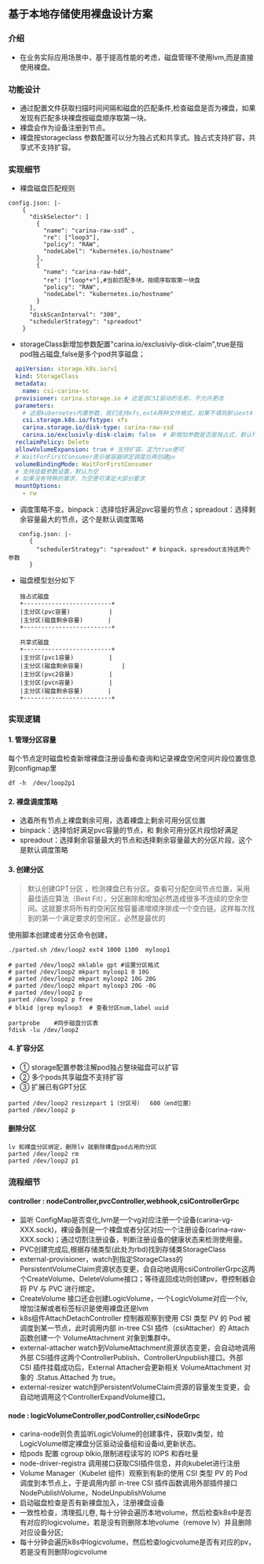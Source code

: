 
## 基于本地存储使用裸盘设计方案

### 介绍

- 在业务实际应用场景中，基于提高性能的考虑，磁盘管理不使用lvm,而是直接使用裸盘。

### 功能设计

- 通过配置文件获取扫描时间间隔和磁盘的匹配条件,检查磁盘是否为裸盘，如果发现有匹配多块裸盘按磁盘顺序取第一块。
- 裸盘会作为设备注册到节点。
- 裸盘按storageclass 参数配置可以分为独占式和共享式。独占式支持扩容，共享式不支持扩容。

### 实现细节
- 裸盘磁盘匹配规则
```
config.json: |-
    {
      "diskSelector": [
        {
          "name": "carina-raw-ssd" ,
          "re": ["loop3"], 
          "policy": "RAW",
          "nodeLabel": "kubernetes.io/hostname"
        },
        {
          "name": "carina-raw-hdd",
          "re": ["loop*+"],#当前匹配多块，按顺序取取第一块盘
          "policy": "RAW",
          "nodeLabel": "kubernetes.io/hostname"
        }
      ],
      "diskScanInterval": "300",
      "schedulerStrategy": "spreadout"
    }
```
- storageClass新增加参数配置"carina.io/exclusivly-disk-claim",true是指pod独占磁盘,false是多个pod共享磁盘；
```yaml
  apiVersion: storage.k8s.io/v1
  kind: StorageClass
  metadata:
    name: csi-carina-sc
  provisioner: carina.storage.io # 这是该CSI驱动的名称，不允许更改
  parameters:
    # 这是kubernetes内置参数，我们支持xfs,ext4两种文件格式，如果不填则默认ext4
    csi.storage.k8s.io/fstype: xfs
    carina.storage.io/disk-type: carina-raw-ssd 
    carina.io/exclusivly-disk-claim: false  # 新增加参数是否是独占式，默认fasle
  reclaimPolicy: Delete
  allowVolumeExpansion: true # 支持扩容，定为true便可
  # WaitForFirstConsumer表示被容器绑定调度后再创建pv
  volumeBindingMode: WaitForFirstConsumer
  # 支持挂载参数设置，默认为空
  # 如果没有特殊的需求，为空便可满足大部分要求
  mountOptions:
    - rw
  ```

- 调度策略不变。binpack：选择恰好满足pvc容量的节点；spreadout：选择剩余容量最大的节点，这个是默认调度策略

```
   config.json: |-
      {
        "schedulerStrategy": "spreadout" # binpack，spreadout支持这两个参数
      }
```
- 磁盘模型划分如下

  ```
  独占式磁盘
  +-------------------------+                
  |主分区(pvc容量)           |
  |主分区(磁盘剩余容量)       |
  +-------------------------+  
  
  共享式磁盘
  +-------------------------+                
  |主分区(pvc1容量)          |
  |主分区(磁盘剩余容量)           |
  |主分区(pvc2容量)          |
  |主分区(pvcn容量)          |
  |主分区(磁盘剩余容量)       |
  +-------------------------+                
  ```


### 实现逻辑
#### 1. 管理分区容量
每个节点定时磁盘检查新增裸盘注册设备和查询和记录裸盘空闲空间片段位置信息到configmap里
```
df -h  /dev/loop2p1
```
#### 2. 裸盘调度策略
  - 选着所有节点上裸盘剩余可用，选着裸盘上剩余可用分区位置
  - binpack：选择恰好满足pvc容量的节点，和 剩余可用分区片段恰好满足
  - spreadout：选择剩余容量最大的节点和选择剩余容量最大的分区片段，这个是默认调度策略
#### 3. 创建分区
 >默认创建GPT分区 ，检测裸盘已有分区。查看可分配空间节点位置，采用最佳适应算法（Best Fit），分区删除和增加必然造成很多不连续的空余空间。这就要求将所有的空闲区按容量递增顺序排成一个空白链。这样每次找到的第一个满足要求的空闲区，必然是最优的

使用脚本创建或者分区命令创建，
```
./parted.sh /dev/loop2 ext4 1000 1100  myloop1

# parted /dev/loop2 mklable gpt #设置分区格式
# parted /dev/loop2 mkpart myloop1 0 10G
# parted /dev/loop2 mkpart myloop2 10G 20G 
# parted /dev/loop2 mkpart myloop3 20G -0G
# parted /dev/loop2 p
parted /dev/loop2 p free
# blkid |grep myloop3  # 查看分区num,label uuid 

partprobe    #同步磁盘分区表                
fdisk -lu /dev/loop2
```
#### 4. 扩容分区
- ① storage配置参数注解pod独占整块磁盘可以扩容
- ② 多个pods共享磁盘不支持扩容
- ③ 扩展已有GPT分区
```
parted /dev/loop2 resizepart 1（分区号）  600（end位置）
parted /dev/loop2 p
```

#### 删除分区
```
lv 和裸盘分区绑定，删除lv 就删除裸盘pod占用的分区
parted /dev/loop2 rm 
parted /dev/loop2 p1
```
### 流程细节
#### controller : nodeController,pvcController,webhook,csiControllerGrpc
- 监听 ConfigMap是否变化,lvm是一个vg对应注册一个设备(carina-vg-XXX.sock)，裸设备则是一个裸盘或者分区对应一个注册设备(carina-raw-XXX.sock)；通过切割注册设备，判断注册设备的健康状态来检测使用量。
- PVC创建完成后,根据存储类型(此处为rbd)找到存储类StorageClass
- external-provisioner，watch到指定StorageClass的 PersistentVolumeClaim资源状态变更，会自动地调用csiControllerGrpc这两个CreateVolume、DeleteVolume接口；等待返回成功则创建pv，卷控制器会将 PV 与 PVC 进行绑定。
- CreateVolume 接口还会创建LogicVolume，一个LogicVolume对应一个lv, 增加注解或者标签标识是使用裸盘还是lvm
- k8s组件AttachDetachController 控制器观察到使用 CSI 类型 PV 的 Pod 被调度到某一节点，此时调用内部 in-tree CSI 插件（csiAttacher）的 Attach 函数创建一个 VolumeAttachment 对象到集群中。
- external-attacher watch到VolumeAttachment资源状态变更，会自动地调用外部 CSI插件这两个ControllerPublish、ControllerUnpublish接口。外部 CSI 插件挂载成功后，External Attacher会更新相关 VolumeAttachment 对象的 .Status.Attached 为 true。
- external-resizer  watch到PersistentVolumeClaim资源的容量发生变更，会自动地调用这个ControllerExpandVolume接口。

#### node : logicVolumeController,podController,csiNodeGrpc

- carina-node则负责监听LogicVolume的创建事件，获取lv类型，给LogicVolume绑定裸盘分区驱动设备组和设备id,更新状态。
- 给pods 配置 cgroup  blkio,限制进程读写的 IOPS 和吞吐量
- node-driver-registra 调用接口获取CSI插件信息，并向kubelet进行注册
- Volume Manager（Kubelet 组件）观察到有新的使用 CSI 类型 PV 的 Pod 调度到本节点上，于是调用内部 in-tree CSI 插件函数调用外部插件接口NodePublishVolume，NodeUnpublishVolume
- 启动磁盘检查是否有新裸盘加入，注册裸盘设备
- 一致性检查，清理孤儿卷, 每十分钟会遍历本地volume，然后检查k8s中是否有对应的logicvolume，若是没有则删除本地volume（remove lv）并且删除对应设备分区;
- 每十分钟会遍历k8s中logicvolume，然后检查logicvolume是否有对应的pv，若是没有则删除logicvolume



